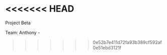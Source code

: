 <<<<<<< HEAD
=======
Project Beta

Team:
Anthony -
>>>>>>> 0e52b7e411d72fa93b389cf592af0e51ebd3121f
